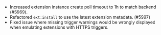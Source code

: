 - Increased extension instance create poll timeout to 1h to match backend (#5969).
- Refactored `ext:install` to use the latest extension metadata. (#5997)
- Fixed issue where missing trigger warnings would be wrongly displayed when emulating extensions with HTTPS triggers.
